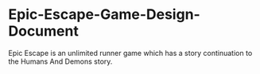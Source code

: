 Epic-Escape-Game-Design-Document
================================

Epic Escape is an unlimited runner game which has a story continuation to the Humans And Demons story.
